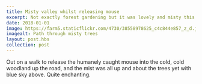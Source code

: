 ```yaml
---
title: Misty valley whilst releasing mouse
excerpt: Not exactly forest gardening but it was lovely and misty this morning in the hills where I released the mouse
date: 2018-01-01
image: https://farm5.staticflickr.com/4730/38558978625_c4c844e857_z_d.jpg
imagealt: Path through misty trees
layout: post.hbs
collection: post
---
```


Out on a walk to release the humanely caught mouse into the cold, cold woodland up the road, and the mist was all up and about the trees yet with blue sky above. Quite enchanting.
